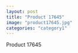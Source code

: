 ```yaml
---
layout: post
title: "Product 17645"
image: "product17645.jpg"
categories: "category1"
---
```

Product 17645

